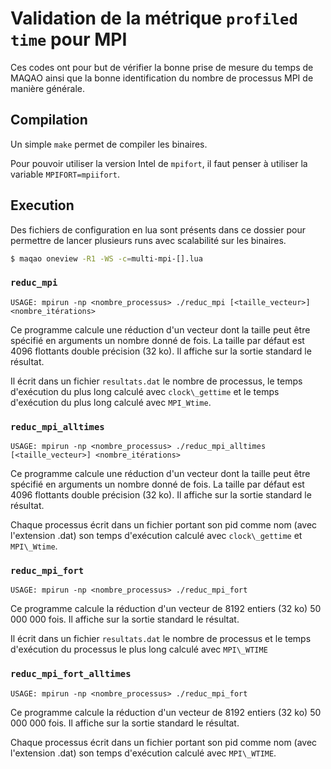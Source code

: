 # Validation de la métrique `profiled time` pour MPI

Ces codes ont pour but de vérifier la bonne prise de mesure du temps de MAQAO ainsi que la bonne identification du nombre de processus MPI de manière générale.

## Compilation

Un simple `make` permet de compiler les binaires.

Pour pouvoir utiliser la version Intel de `mpifort`, il faut penser à utiliser la variable `MPIFORT=mpiifort`.

## Execution

Des fichiers de configuration en lua sont présents dans ce dossier pour permettre de lancer plusieurs runs avec scalabilité sur les binaires.

```bash
$ maqao oneview -R1 -WS -c=multi-mpi-[].lua
```

### `reduc_mpi`

```
USAGE: mpirun -np <nombre_processus> ./reduc_mpi [<taille_vecteur>] <nombre_itérations>
```

Ce programme calcule une réduction d'un vecteur dont la taille peut être spécifié en arguments un nombre donné de fois.
La taille par défaut est 4096 flottants double précision (32 ko).
Il affiche sur la sortie standard le résultat.

Il écrit dans un fichier `resultats.dat` le nombre de processus, le temps d'exécution du plus long calculé avec `clock\_gettime` et le temps d'exécution du plus long calculé avec `MPI_Wtime`.

### `reduc_mpi_alltimes`

```
USAGE: mpirun -np <nombre_processus> ./reduc_mpi_alltimes [<taille_vecteur>] <nombre_itérations>
```

Ce programme calcule une réduction d'un vecteur dont la taille peut être spécifié en arguments un nombre donné de fois.
La taille par défaut est 4096 flottants double précision (32 ko).
Il affiche sur la sortie standard le résultat.

Chaque processus écrit dans un fichier portant son pid comme nom (avec l'extension .dat) son temps d'exécution calculé avec `clock\_gettime` et `MPI\_Wtime`.


### `reduc_mpi_fort`

```
USAGE: mpirun -np <nombre_processus> ./reduc_mpi_fort
```

Ce programme calcule la réduction d'un vecteur de 8192 entiers (32 ko) 50 000 000 fois.
Il affiche sur la sortie standard le résultat.

Il écrit dans un fichier `resultats.dat` le nombre de processus et le temps d'exécution du processus le plus long calculé avec `MPI\_WTIME` 


### `reduc_mpi_fort_alltimes`

```
USAGE: mpirun -np <nombre_processus> ./reduc_mpi_fort
```

Ce programme calcule la réduction d'un vecteur de 8192 entiers (32 ko) 50 000 000 fois.
Il affiche sur la sortie standard le résultat.


Chaque processus écrit dans un fichier portant son pid comme nom (avec l'extension .dat) son temps d'exécution calculé avec `MPI\_WTIME`.
